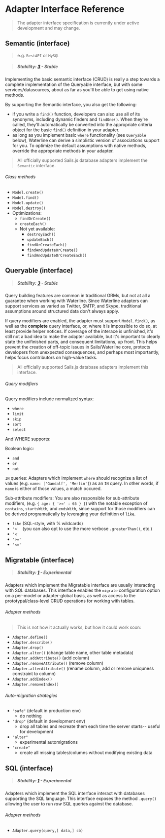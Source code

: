 # Adapter Interface Reference

> The adapter interface specification is currently under active development and may change.


## Semantic (interface)
> e.g. `RestAPI` or `MySQL`

> ##### Stability: [3](http://nodejs.org/api/documentation.html#documentation_stability_index) - Stable

Implementing the basic semantic interface (CRUD) is really a step towards a complete implementation of the Queryable interface, but with some services/datasources, about as far as you'll be able to get using native methods.

By supporting the Semantic interface, you also get the following:
+ if you write a `find()` function, developers can also use all of its synonyms, including dynamic finders and `findOne()`.  When they're called, they'll automatically be converted into the appropriate criteria object for the basic `find()` definition in your adapter.
+ as long as you implement basic `where` functionality (see `Queryable` below), Waterline can derive a simplistic version of associations support for you.  To optimize the default assumptions with native methods, override the appropriate methods in your adapter.

<!--

Deprecated-- should be moved to the pubsub hook docs:

+ When a socket subscribes to one or more "instance room(s)" (e.g. `Foo.subscribe(req, [3,2]`), it will receive `Foo.publishUpdate()` and `Foo.publishDestroy()` notifications for the relevant instances.
+ If a socket is subscribed to an "instance room", it will also be subscribed for "updates" and "destroys" to all instances of other models with a 1:* association with `Foo`.  The socket will also be notified of and subscribed to new matching instances of the associated model.

+ automatic socket.io pubsub support is provided by Sails-- it manages "rooms" for every class (collection) and each instance (model)
  + As soon as a socket subscribes to the "class room" using `Foo.subscribe()`, it starts receiving `Foo.publishCreate()` notifications any time they're fired for `Foo`.
-->
  

> All officially supported Sails.js database adapters implement the `Semantic` interface.

###### Class methods
+ `Model.create()`
+ `Model.find()`
+ `Model.update()`
+ `Model.destroy()`
+ Optimizations:
  + `findOrCreate()`
  + `createEach()`
  + Not yet available:
    + `destroyEach()`
    + `updateEach()`
    + `findOrCreateEach()`
    + `findAndUpdateOrCreate()`
    + `findAndUpdateOrCreateEach()`

<!--
+ `henry.destroy()`
-->


## Queryable (interface)

> ##### Stability: [3](http://nodejs.org/api/documentation.html#documentation_stability_index) - Stable

Query building features are common in traditional ORMs, but not at all a guarantee when working with Waterline.  Since Waterline adapters can support services as varied as Twitter, SMTP, and Skype, traditional assumptions around structured data don't always apply.

If query modifiers are enabled, the adapter must support `Model.find()`, as well as the **complete** query interface, or, where it is impossible to do so, at least provide helper notices.  If coverage of the interace is unfinished, it's still not a bad idea to make the adapter available, but it's important to clearly state the unifinished parts, and consequent limitations, up front.  This helps prevent the creation of off-topic issues in Sails/Waterline core, protects developers from unexpected consequences, and perhaps most importantly, helps focus contributors on high-value tasks.

> All officially supported Sails.js database adapters implement this interface.

###### Query modifiers
Query modifiers include normalized syntax:
+ `where`
+ `limit`
+ `skip`
+ `sort`
+ `select`

And WHERE supports: 

Boolean logic:
+ `and`
+ `or`
+ `not`


`IN` queries:
Adapters which implement `where` should recognize a list of values (e.g. `name: ['Gandalf', 'Merlin']`) as an `IN` query.  In other words, if `name` is either of those values, a match occured.  

Sub-attribute modifiers:
You are also responsible for sub-attribute modifiers, (e.g. `{ age: { '>=' : 65 } }`) with the notable exception of `contains`, `startsWith`, and `endsWith`, since support for those modifiers can be derived programatically by leveraging your definition of  `like`.
+ `like`    (SQL-style, with % wildcards)
+ `'>' `    (you can also opt to use the more verbose `.greaterThan()`, etc.)
+ `'<' `
+ `'>='`
+ `'<='`


## Migratable (interface)

> ##### Stability: [1](http://nodejs.org/api/documentation.html#documentation_stability_index) - Experimental

Adapters which implement the Migratable interface are usually interacting with SQL databases.  This interface enables the `migrate` configuration option on a per-model or adapter-global basis, as well as access to the prototypal/class-level CRUD operations for working with tables.

###### Adapter methods

> This is not how it actually works, but how it could work soon:

+ `Adapter.define()`
+ `Adapter.describe()`
+ `Adapter.drop()`
+ `Adapter.alter()` (change table name, other table metadata)
+ `Adapter.addAttribute()` (add column)
+ `Adapter.removeAttribute()` (remove column)
+ `Adapter.alterAttribute()` (rename column, add or remove uniquness constraint to column)
+ `Adapter.addIndex()`
+ `Adapter.removeIndex()`


###### Auto-migration strategies
+ `"safe"` (default in production env)
  + do nothing
+ `"drop"` (default in development env)
  + drop all tables and recreate them each time the server starts-- useful for development
+ `"alter"`
  + experimental automigrations
+ `"create"`
  + create all missing tables/columns without modifying existing data



## SQL (interface)

> ##### Stability: [1](http://nodejs.org/api/documentation.html#documentation_stability_index) - Experimental

Adapters which implement the SQL interface interact with databases supporting the SQL language. This interface exposes the method `.query()` allowing the user to run *raw* SQL queries against the database.

###### Adapter methods

+ `Adapter.query(query,[ data,] cb)`


<!--
## Iterable (interface)

> ##### Stability: [1](http://nodejs.org/api/documentation.html#documentation_stability_index) - Experimental

#### Background

> Communicating with another server via messages/packets is the gold standard of performance-- 
> network latency is the slowest I/O operation computers deal with, yet ironically, the standard methodology
> used by most developers/frameworks/libraries outside of Node.js is detrimental to performance.
> 
> In the Node community, you might say we're in the midst of a bit of an I/O renaissance.
>
> The standard approach to communicating with another server (or a disk) involves loading a message into memory
> from the source, and then sending the entire object to the destination at once.
>
> This is like trying to transport a heavy bag of gold over a river by wading across with it on your back.
> Even if you're very strong, with enough gold, you will drown.  This is analogous to your server
> running out of RAM as it buffers data in memory, and the resulting scalability problem.
>
> Using Node streams is a different ball game.  It's like splitting up the big bag into smaller containers, then
> floating them across one by one.  This way, no matter how much gold you end up with, you never drown.

A huge advantage of using Node.js is the ease with which you can parse and manipulate streams of data.  Instead of pulling an entire dataset into RAM, you can inspect it a little at a time.  This unlocks a level of performance that is unachievable using conventional approaches.  

The most common use case is taking advantage of the available HTTP response stream to pipe the output byte stream from the database directly back to the user.  i.e. to generate a dynamic sitemap, you might need to respond with a huge set of data (far too large to fit in memory on a commodity server) and simultaneously transform it into XML.

#### Implementation 

Implementing the Streaming CRUD interface is actually pretty simple-- you just need to get comfortable with Node.js streams.  You can mutate streams as they come in-- you just need to find or design a mapping function designed for streams, where you don't have all the data at once.  



## Blob / Readable / Writable (interface)

> ##### Stability: [1](http://nodejs.org/api/documentation.html#documentation_stability_index) - Experimental

e.g. `sails-local-fs`, `sails-s3`

Implementing the Blob interface allows you to upload and download binary data (aka files) to the service/database.  These "blobs" might be MP3 music files (~5MB) but they could also be data-center backups (~50TB).  Because of this, it's crucial that adapters which implement this interface use streams for uploads (incoming, into data source from Sails) and downloads (outgoing, from data source to Sails).

###### Class methods
+ `write( id, options )` or `upload()`
+ `read( id, options )` or `download()`



## Mesageable (interface)

> ##### Stability: [1](http://nodejs.org/api/documentation.html#documentation_stability_index) - Experimental

Adapters which implement one-way messages.  This lets user know two important facts about your adapter:

1. that it's not safe to assume that its operations are reversible or atomic.
2. that it has a `send` or one or more `send*()` methods with a custom suffix.

An example of one such adapter is SMTP, for sending email, or APNS for sending Apple push notifications.

If `send` is passed an array of target ids, it will broadcast its data to each of them.

###### Class methods
+ `send( targetId, data, onComplete )`
+ Optimizations:
  + `broadcast( targetIds, data, onComplete )`



## Subscribable (interface)

> ##### Stability: [1](http://nodejs.org/api/documentation.html#documentation_stability_index) - Experimental

Adapters implementing the pubsub interface report changes from the service/database back up to the app.

When a subscriber needs to be informed of an incoming notifiation, the subscribable adapters currently do one of the following:

1. emit a declaratively configurable event on the `sails` object.
2. send an HTTP request to a declaratively configurable endpoint.
3. call a function which is part of their declarative config, leveraging the generic `req/res` interpreter in Sails

(#3 is where I'd like this head in the future, since it provides the most normalized, extensible interface)

-->

<!--
deprecated:

They should call Sails' `Model.publishUpdate()`, `Model.publishCreate()`, and `Model.publishDestroy()` to publish changes and take advantage of automatic room management functionality.
`Model.subscribe()` should still be called at the app layer, not in our adapter.
We don't want to force users to handle realtime events-- we don't know the specific goals and requiements of their app, and since the broadcasts are volatile, pubsub notifications is a feature that should be opt-in anyway.
-->
<!--
Examples:
+ Twitter streaming API (see new tweets as they come in)
+ IRC (see new chats as they come in)
+ Stock prices (visualize the latest market data as soon as it is available)
+ Hardware scanners (see new data as it comes in)

-->

